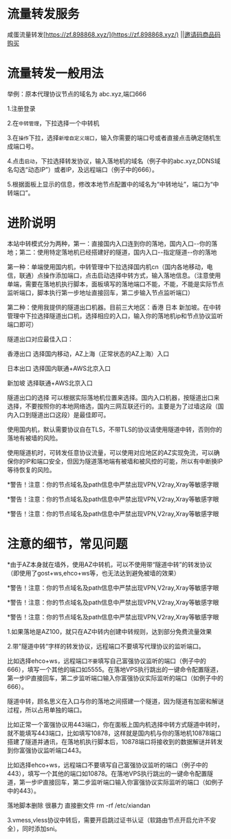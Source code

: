 # 流量转发服务

咸蛋流量转发[https://zf.898868.xyz/](https://zf.898868.xyz/)
||[邀请码商品码购买](https://zf.898868.xyz/#/shop)


# 流量转发一般用法

举例：原本代理协议节点的域名为 abc.xyz,端口666

1.注册登录

2.在```中转管理```，下拉选择一个中转机

3.在```操作```下拉，选择```新增自定义端口```，输入你需要的端口号或者直接点击确定随机生成端口号。

4.点击```启动```，下拉选择转发协议，输入落地机的域名（例子中的abc.xyz,DDNS域名勾选“动态IP”）或者IP，及远程端口（例子中的666）。

5.根据面板上显示的信息，修改本地节点配置中的域名为“中转地址”，端口为“中转端口”。

# 进阶说明

本站中转模式分为两种，第一：直接国内入口连到你的落地，国内入口--你的落地；第二：使用特定落地机已经搭建好的隧道，国内入口--指定隧道--你的落地

第一种：单端使用国内机，中转管理中下拉选择国内机cn（国内各地移动，电信，联通）点操作添加端口，点击启动选择中转方式，输入落地信息。（注意使用单端，需要在落地机执行脚本，面板填写的落地端口不能，不能，不能是实际节点监听端口，脚本执行第一步地址直接回车，第二步输入节点监听端口）

第二种：使用我提供的隧道出口机器。目前三大地区：香港 日本 新加坡。在中转管理中下拉选择隧道出口机，选择相应的入口，输入你的落地机ip和节点协议监听端口即可）

隧道出口对应最佳入口：

香港出口 选择国内移动，AZ上海（正常状态的AZ上海）入口

日本出口 选择国内联通+AWS北京入口

新加坡  选择联通+AWS北京入口

隧道出口的选择 可以根据实际落地机位置来选择。国内入口机器，按隧道出口来选择，不要按照你的本地网络选，国内三网互联还行的。主要是为了过墙这段（国内入口到隧道出口这段）是最佳即可。

使用国内机，默认需要协议自在TLS，不带TLS的协议请使用隧道中转，否则你的落地有被墙的风险。

使用隧道机时，可转发任意协议流量，可以使用对应地区的AZ实现免流，可以确保你的IP和端口安全，但因为隧道落地端有被墙和被风控的可能，所以有中断换IP等待恢复的风险。

*警告！注意：你的节点域名及path信息中严禁出现VPN,V2ray,Xray等敏感字眼

*警告！注意：你的节点域名及path信息中严禁出现VPN,V2ray,Xray等敏感字眼

*警告！注意：你的节点域名及path信息中严禁出现VPN,V2ray,Xray等敏感字眼

# 注意的细节，常见问题

*由于AZ本身就在墙外，使用AZ中转机，可以不使用带“隧道中转”的转发协议（即使用了gost+ws,ehco+ws等，也无法达到避免被墙的效果）

*警告！注意：你的节点域名及path信息中严禁出现VPN,V2ray,Xray等敏感字眼

*警告！注意：你的节点域名及path信息中严禁出现VPN,V2ray,Xray等敏感字眼

*警告！注意：你的节点域名及path信息中严禁出现VPN,V2ray,Xray等敏感字眼

1.如果落地是AZ100，就只在AZ中转内创建中转规则，达到部分免费流量效果

2.带"隧道中转“字样的转发协议，远程端口不要填写代理协议的监听端口。

比如选择ehco+ws，远程端口```不要```填写自己富强协议监听的端口（例子中的666），填写一个其他的端口如5555。在落地VPS执行跳出的一键命令配置隧道，第一步IP直接回车，第二步监听端口输入你富强协议实际监听的端口（如例子中的666）。

隧道中转，顾名思义在入口与你的落地之间搭建一个隧道，因为隧道有加密和解谜过程，所以占用单独的端口。

比如正常一个富强协议用443端口，你在面板上国内机选择中转方式隧道中转时，就不能填写443端口，比如填写10878，这样就是国内机与你的落地机10878端口搭建了隧道并通讯，在落地机执行脚本后，10878端口将接收到的数据解谜并转发到你富强协议监听端口443。

比如选择ehco+ws，远程端口不要填写自己富强协议监听的端口（例子中的443），填写一个其他的端口如10878。在落地VPS执行跳出的一键命令配置隧道，第一步IP直接回车，第二步监听端口输入你富强协议实际监听的端口（如例子中的443）。

落地脚本删除 很暴力 直接删文件    rm -rf  /etc/xiandan

3.vmess,vless协议中转后，需要开启跳过证书认证（软路由节点开启允许不安全），同时添加sni。




